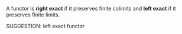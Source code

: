 
A functor is **right exact** if it preserves finite colimits and **left exact** if it preserves finite limits.


SUGGESTION: left exact functor